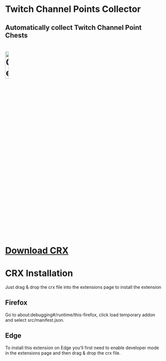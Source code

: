 # Twitch Channel Points Collector
## Automatically collect Twitch Channel Point Chests

# <a target="_blank" rel="norefferer" _href="https://addons.mozilla.org/de/firefox/addon/twitch-points-chest-collector/"><img  alt="Get it on Mozilla" width="15%" src="https://user-images.githubusercontent.com/67274738/123695554-fab8bf80-d85a-11eb-9bb3-dd402ade976d.png"></a>
# [Download CRX](https://github.com/TimTrayler/twitch-points-collector/releases/latest/download/twitch-cpc.crx)

# CRX Installation
Just drag & drop the crx file into the extensions page to install the extension

## Firefox
Go to about:debugging#/runtime/this-firefox, click load temporary addon and select src/manifest.json.

## Edge
To install this extension on Edge you'll first need to enable developer mode in the extensions page and then drag & drop the crx file.
